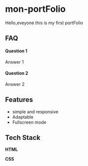 # mon-portFolio
Hello,eveyone this is my first portFolio


## FAQ

#### Question 1

Answer 1

#### Question 2

Answer 2


## Features

- simple and responsive
- Adaptable
- Fullscreen mode


## Tech Stack

**HTML**

**CSS** 


